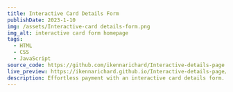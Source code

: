 ```yaml
---
title: Interactive Card Details Form
publishDate: 2023-1-10
img: /assets/Interactive-card details-form.png
img_alt: interactive card form homepage
tags:
  - HTML
  - CSS
  - JavaScript
source_code: https://github.com/ikennarichard/Interactive-details-page
live_preview: https://ikennarichard.github.io/Interactive-details-page/
description: Effortless payment with an interactive card details form. Card details update in real-time, receive instant error alerts for any issues.
---
```

